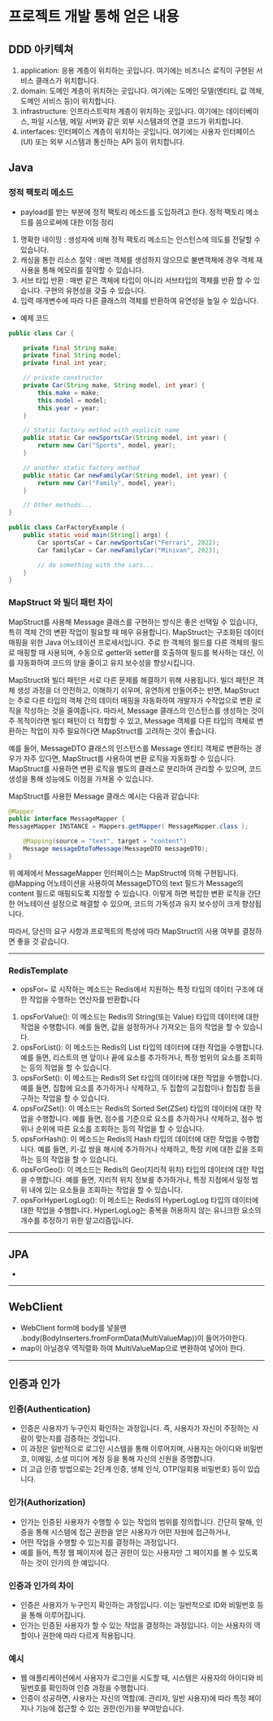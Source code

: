 # 프로젝트 개발 통해 얻은 내용

## DDD 아키텍쳐 
1. application: 응용 계층이 위치하는 곳입니다. 여기에는 비즈니스 로직이 구현된 서비스 클래스가 위치합니다.
2. domain: 도메인 계층이 위치하는 곳입니다. 여기에는 도메인 모델(엔티티, 값 객체, 도메인 서비스 등)이 위치합니다.
3. infrastructure: 인프라스트럭처 계층이 위치하는 곳입니다. 여기에는 데이터베이스, 파일 시스템, 메일 서버와 같은 외부 시스템과의 연결 코드가 위치합니다.
4. interfaces: 인터페이스 계층이 위치하는 곳입니다. 여기에는 사용자 인터페이스(UI) 또는 외부 시스템과 통신하는 API 등이 위치합니다.


## Java
### 정적 팩토리 메소드
* payload를 받는 부분에 정적 팩토리 메소드를 도입하려고 한다. 정적 팩토리 메소드를 씀으로써에 대한 이점 정리
1. 명확한 네이밍 : 생성자에 비해 정적 팩토리 메소드는 인스턴스에 의도를 전달할 수 있습니다.
2. 캐싱을 통한 리소스 절약 : 매번 객체를 생성하지 않으므로 불변객체에 경우 객체 재사용을 통해 메모리를 절약할 수 있습니다.
3. 서브 타입 반환 : 매번 같은 객체에 타입이 아니라 서브타입의 객체를 반환 할 수 있습니다. 구현의 유현성을 갖출 수 있습니다.
4. 입력 매개변수에 따라 다른 클래스의 객체를 반환하여 유연성을 높일 수 있습니다. 
* 예제 코드
```java
public class Car {

    private final String make;
    private final String model;
    private final int year;

    // private constructor
    private Car(String make, String model, int year) {
        this.make = make;
        this.model = model;
        this.year = year;
    }

    // Static factory method with explicit name
    public static Car newSportsCar(String model, int year) {
        return new Car("Sports", model, year);
    }

    // another static factory method
    public static Car newFamilyCar(String model, int year) {
        return new Car("Family", model, year);
    }

    // Other methods...
}

public class CarFactoryExample {
    public static void main(String[] args) {
        Car sportsCar = Car.newSportsCar("Ferrari", 2022);
        Car familyCar = Car.newFamilyCar("Minivan", 2023);

        // do something with the cars...
    }
}
```

### MapStruct 와 빌더 패턴 차이
MapStruct를 사용해 Message 클래스를 구현하는 방식은 좋은 선택일 수 있습니다, 특히 객체 간의 변환 작업이 필요할 때 매우 유용합니다. MapStruct는 구조화된 데이터 매핑을 위한 Java 어노테이션 프로세서입니다. 주로 한 객체의 필드를 다른 객체의 필드로 매핑할 때 사용되며, 수동으로 getter와 setter를 호출하여 필드를 복사하는 대신, 이를 자동화하여 코드의 양을 줄이고 유지 보수성을 향상시킵니다.

MapStruct와 빌더 패턴은 서로 다른 문제를 해결하기 위해 사용됩니다. 빌더 패턴은 객체 생성 과정을 더 안전하고, 이해하기 쉬우며, 유연하게 만들어주는 반면, MapStruct는 주로 다른 타입의 객체 간의 데이터 매핑을 자동화하여 개발자가 수작업으로 변환 로직을 작성하는 것을 줄여줍니다. 따라서, Message 클래스의 인스턴스를 생성하는 것이 주 목적이라면 빌더 패턴이 더 적합할 수 있고, Message 객체를 다른 타입의 객체로 변환하는 작업이 자주 필요하다면 MapStruct를 고려하는 것이 좋습니다.

예를 들어, MessageDTO 클래스의 인스턴스를 Message 엔티티 객체로 변환하는 경우가 자주 있다면, MapStruct를 사용하여 변환 로직을 자동화할 수 있습니다. MapStruct를 사용하면 변환 로직을 별도의 클래스로 분리하여 관리할 수 있으며, 코드 생성을 통해 성능에도 이점을 가져올 수 있습니다.

MapStruct를 사용한 Message 클래스 예시는 다음과 같습니다:

~~~java
@Mapper
public interface MessageMapper {
MessageMapper INSTANCE = Mappers.getMapper( MessageMapper.class );

    @Mapping(source = "text", target = "content")
    Message messageDtoToMessage(MessageDTO messageDTO);
}
~~~
위 예제에서 MessageMapper 인터페이스는 MapStruct에 의해 구현됩니다. @Mapping 어노테이션을 사용하여 MessageDTO의 text 필드가 Message의 content 필드로 매핑되도록 지정할 수 있습니다. 이렇게 하면 복잡한 변환 로직을 간단한 어노테이션 설정으로 해결할 수 있으며, 코드의 가독성과 유지 보수성이 크게 향상됩니다.

따라서, 당신의 요구 사항과 프로젝트의 특성에 따라 MapStruct의 사용 여부를 결정하면 좋을 것 같습니다.


---

### RedisTemplate
* opsFor~ 로 시작하는 메소드는 Redis에서 지원하는 특정 타입의 데이터 구조에 대한 작업을 수행하는 연산자를 반환합니다
1. opsForValue(): 이 메소드는 Redis의 String(또는 Value) 타입의 데이터에 대한 작업을 수행합니다. 예를 들면, 값을 설정하거나 가져오는 등의 작업을 할 수 있습니다.
2. opsForList(): 이 메소드는 Redis의 List 타입의 데이터에 대한 작업을 수행합니다. 예를 들면, 리스트의 맨 앞이나 끝에 요소를 추가하거나, 특정 범위의 요소를 조회하는 등의 작업을 할 수 있습니다.
3. opsForSet(): 이 메소드는 Redis의 Set 타입의 데이터에 대한 작업을 수행합니다. 예를 들면, 집합에 요소를 추가하거나 삭제하고, 두 집합의 교집합이나 합집합 등을 구하는 작업을 할 수 있습니다.
4. opsForZSet(): 이 메소드는 Redis의 Sorted Set(ZSet) 타입의 데이터에 대한 작업을 수행합니다. 예를 들면, 점수를 기준으로 요소를 추가하거나 삭제하고, 점수 범위나 순위에 따른 요소를 조회하는 등의 작업을 할 수 있습니다.
5. opsForHash(): 이 메소드는 Redis의 Hash 타입의 데이터에 대한 작업을 수행합니다. 예를 들면, 키-값 쌍을 해시에 추가하거나 삭제하고, 특정 키에 대한 값을 조회하는 등의 작업을 할 수 있습니다.
6. opsForGeo(): 이 메소드는 Redis의 Geo(지리적 위치) 타입의 데이터에 대한 작업을 수행합니다. 예를 들면, 지리적 위치 정보를 추가하거나, 특정 지점에서 일정 범위 내에 있는 요소들을 조회하는 작업을 할 수 있습니다.
7. opsForHyperLogLog(): 이 메소드는 Redis의 HyperLogLog 타입의 데이터에 대한 작업을 수행합니다. HyperLogLog는 중복을 허용하지 않는 유니크한 요소의 개수를 추정하기 위한 알고리즘입니다.
 



--- 
## JPA
* 
---
## WebClient

* WebClient form에 body를 넣을땐 .body(BodyInserters.fromFormData(MultiValueMap))이 들어가야한다.
* map이 아닐경우 역직렬화 하여 MultiValueMap으로 변환하여 넣어야 한다. 


---
## 인증과 인가
### 인증(Authentication)
* 인증은 사용자가 누구인지 확인하는 과정입니다. 즉, 사용자가 자신이 주장하는 사람이 맞는지를 검증하는 것입니다. 
* 이 과정은 일반적으로 로그인 시스템을 통해 이루어지며, 사용자는 아이디와 비밀번호, 이메일, 소셜 미디어 계정 등을 통해 자신의 신원을 증명합니다. 
* 더 고급 인증 방법으로는 2단계 인증, 생체 인식, OTP(일회용 비밀번호) 등이 있습니다.

### 인가(Authorization)
* 인가는 인증된 사용자가 수행할 수 있는 작업의 범위를 정의합니다. 간단히 말해, 인증을 통해 시스템에 접근 권한을 얻은 사용자가 어떤 자원에 접근하거나, 
* 어떤 작업을 수행할 수 있는지를 결정하는 과정입니다. 
* 예를 들어, 특정 웹 페이지에 접근 권한이 있는 사용자만 그 페이지를 볼 수 있도록 하는 것이 인가의 한 예입니다.

### 인증과 인가의 차이
* 인증은 사용자가 누구인지 확인하는 과정입니다. 이는 일반적으로 ID와 비밀번호 등을 통해 이루어집니다.
* 인가는 인증된 사용자가 할 수 있는 작업을 결정하는 과정입니다. 이는 사용자의 역할이나 권한에 따라 다르게 적용됩니다.

### 예시
* 웹 애플리케이션에서 사용자가 로그인을 시도할 때, 시스템은 사용자의 아이디와 비밀번호를 확인하여 인증 과정을 수행합니다.
* 인증이 성공하면, 사용자는 자신의 역할(예: 관리자, 일반 사용자)에 따라 특정 페이지나 기능에 접근할 수 있는 권한(인가)을 부여받습니다.

